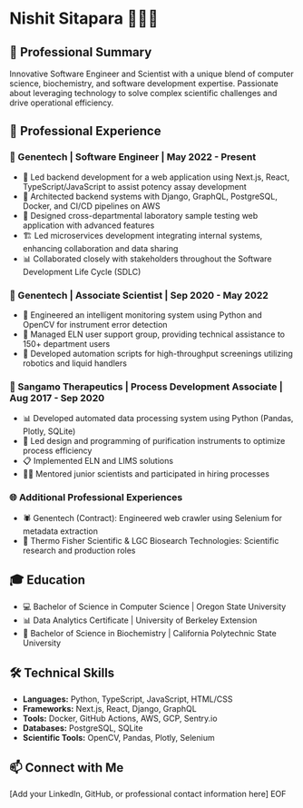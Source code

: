 # Nishit Sitapara 👨‍💻🔬

## 🌟 Professional Summary
Innovative Software Engineer and Scientist with a unique blend of computer science, biochemistry, and software development expertise. Passionate about leveraging technology to solve complex scientific challenges and drive operational efficiency.

## 💼 Professional Experience

### 🧬 Genentech | Software Engineer | May 2022 - Present
- 🚀 Led backend development for a web application using Next.js, React, TypeScript/JavaScript to assist potency assay development
- 🔧 Architected backend systems with Django, GraphQL, PostgreSQL, Docker, and CI/CD pipelines on AWS
- 🤝 Designed cross-departmental laboratory sample testing web application with advanced features
- 🏗️ Led microservices development integrating internal systems, enhancing collaboration and data sharing
- 📊 Collaborated closely with stakeholders throughout the Software Development Life Cycle (SDLC)

### 🔬 Genentech | Associate Scientist | Sep 2020 - May 2022
- 🤖 Engineered an intelligent monitoring system using Python and OpenCV for instrument error detection
- 👥 Managed ELN user support group, providing technical assistance to 150+ department users
- 🤖 Developed automation scripts for high-throughput screenings utilizing robotics and liquid handlers

### 🧪 Sangamo Therapeutics | Process Development Associate | Aug 2017 - Sep 2020
- 📊 Developed automated data processing system using Python (Pandas, Plotly, SQLite)
- 🔬 Led design and programming of purification instruments to optimize process efficiency
- 📋 Implemented ELN and LIMS solutions
- 👨‍🏫 Mentored junior scientists and participated in hiring processes

### 🌐 Additional Professional Experiences
- 🕷️ Genentech (Contract): Engineered web crawler using Selenium for metadata extraction
- 🧪 Thermo Fisher Scientific & LGC Biosearch Technologies: Scientific research and production roles

## 🎓 Education
- 💻 Bachelor of Science in Computer Science | Oregon State University
- 📊 Data Analytics Certificate | University of Berkeley Extension
- 🧬 Bachelor of Science in Biochemistry | California Polytechnic State University

## 🛠️ Technical Skills
- **Languages:** Python, TypeScript, JavaScript, HTML/CSS
- **Frameworks:** Next.js, React, Django, GraphQL
- **Tools:** Docker, GitHub Actions, AWS, GCP, Sentry.io
- **Databases:** PostgreSQL, SQLite
- **Scientific Tools:** OpenCV, Pandas, Plotly, Selenium

## 📫 Connect with Me
[Add your LinkedIn, GitHub, or professional contact information here]
EOF